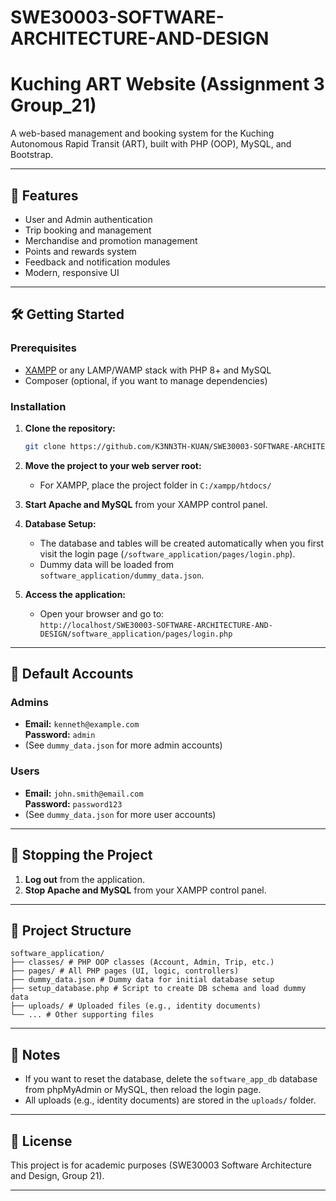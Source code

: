 # SWE30003-SOFTWARE-ARCHITECTURE-AND-DESIGN
# Kuching ART Website (Assignment 3 Group_21)

A web-based management and booking system for the Kuching Autonomous Rapid Transit (ART), built with PHP (OOP), MySQL, and Bootstrap.

---

## 🚀 Features

- User and Admin authentication
- Trip booking and management
- Merchandise and promotion management
- Points and rewards system
- Feedback and notification modules
- Modern, responsive UI

---

## 🛠️ Getting Started

### Prerequisites

- [XAMPP](https://www.apachefriends.org/) or any LAMP/WAMP stack with PHP 8+ and MySQL
- Composer (optional, if you want to manage dependencies)

### Installation

1. **Clone the repository:**
   ```bash
   git clone https://github.com/K3NN3TH-KUAN/SWE30003-SOFTWARE-ARCHITECTURE-AND-DESIGN.git
   ```

2. **Move the project to your web server root:**
   - For XAMPP, place the project folder in `C:/xampp/htdocs/`

3. **Start Apache and MySQL** from your XAMPP control panel.

4. **Database Setup:**
   - The database and tables will be created automatically when you first visit the login page (`/software_application/pages/login.php`).
   - Dummy data will be loaded from `software_application/dummy_data.json`.

5. **Access the application:**
   - Open your browser and go to:  
     `http://localhost/SWE30003-SOFTWARE-ARCHITECTURE-AND-DESIGN/software_application/pages/login.php`

---

## 👤 Default Accounts

### Admins
- **Email:** `kenneth@example.com`  
  **Password:** `admin`
- (See `dummy_data.json` for more admin accounts)

### Users
- **Email:** `john.smith@email.com`  
  **Password:** `password123`
- (See `dummy_data.json` for more user accounts)

---

## 🛑 Stopping the Project

1. **Log out** from the application.
2. **Stop Apache and MySQL** from your XAMPP control panel.

---

## 📁 Project Structure
```
software_application/
├── classes/ # PHP OOP classes (Account, Admin, Trip, etc.)
├── pages/ # All PHP pages (UI, logic, controllers)
├── dummy_data.json # Dummy data for initial database setup
├── setup_database.php # Script to create DB schema and load dummy data
├── uploads/ # Uploaded files (e.g., identity documents)
└── ... # Other supporting files
```

---

## 📝 Notes

- If you want to reset the database, delete the `software_app_db` database from phpMyAdmin or MySQL, then reload the login page.
- All uploads (e.g., identity documents) are stored in the `uploads/` folder.

---

## 📢 License

This project is for academic purposes (SWE30003 Software Architecture and Design, Group 21).

---
